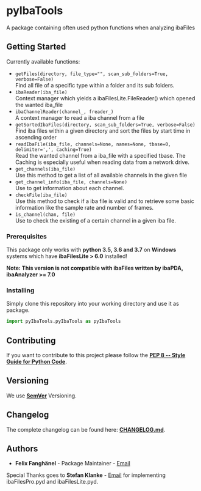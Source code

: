# pyIbaTools

A package containing often used python functions when analyzing ibaFiles

## Getting Started

Currently available functions:

* `getFiles(directory, file_type="", scan_sub_folders=True, verbose=False)`<br />
   Find all file of a specific type within a folder and its sub folders.
* `ibaReader(iba_file)`<br />
   Context manager which yields a ibaFilesLite.FileReader() which opened the wanted iba_file
* `ibaChannelReader(channel_, freader_)`<br />
   A context manager to read a iba channel from a file
* `getSortedIbaFiles(directory, scan_sub_folders=True, verbose=False)`<br />
   Find iba files within a given directory and sort the files by start time in ascending order
* `readIbaFile(iba_file, channels=None, names=None, tbase=0, delimiter=',', caching=True)`<br />
   Read the wanted channel from a iba_file with a specified tbase.
   The Caching is especially useful when reading data from a network drive.
* `get_channels(iba_file)`<br />
   Use this method to get a list of all available channels in the given file
* `get_channel_info(iba_file, channels=None)`<br />
   Use to get information about each channel.
* `checkFile(iba_file)`<br />
   Use this method to check if a iba file is valid and to retrieve some basic
   information like the sample rate and number of frames.
* `is_channel(chan, file)`<br />
   Use to check the existing of a certain channel in a given iba file.


### Prerequisites

This package only works with **python 3.5, 3.6 and 3.7** on **Windows** systems which have **ibaFilesLite > 6.0** installed!

**Note: This version is not compatible with ibaFiles written by ibaPDA, ibaAnalyzer >= 7.0**

### Installing

Simply clone this repository into your working directory and use it as package.

```python
import pyIbaTools.pyIbaTools as pyIbaTools
```

## Contributing

If you want to contribute to this project please follow the **[PEP 8 -- Style Guide for Python Code](https://www.python.org/dev/peps/pep-0008/)**.

## Versioning

We use **[SemVer](http://semver.org/)** Versioning.

## Changelog

The complete changelog can be found here: **[CHANGELOG.md](http://svduseas098.dev.sms-group.com/FEFA/pyIbaTools/blob/master/CHANGELOG.md)**.

## Authors

* **Felix Fanghänel** - Package Maintainer - [Email](mailto:fefa@sms-group.com)

Special Thanks goes to **Stefan Klanke** - [Email](mailto:fefa@sms-group.com) for implementing ibaFilesPro.pyd and ibaFilesLite.pyd.
